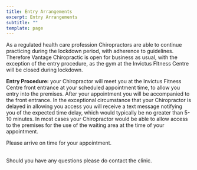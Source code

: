 ```yaml
---
title: Entry Arrangements
excerpt: Entry Arrangements
subtitle: ""
template: page
---
```

As a regulated health care profession Chiropractors are able to continue practicing during the lockdown period, with adherence to guidelines. Therefore Vantage Chiropractic is open for business as usual, with the exception of the entry procedure, as the gym at the Invictus FItness Centre will be closed during lockdown.

**Entry Procedure:** your Chiropractor will meet you at the Invictus Fitness Centre front entrance at your scheduled appointment time, to allow you entry into the premises. After your appointment you will be accompanied to the front entrance. In the exceptional circumstance that your Chiropractor is delayed in allowing you access you will receive a text message notifying you of the expected time delay, which would typically be no greater than 5-10 minutes. In most cases your Chiropractor would be able to allow access to the premises for the use of the waiting area at the time of your appointment.

Please arrive on time for your appointment.

\
Should you have any questions please do contact the clinic.